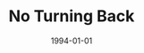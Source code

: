 ---
type: compilation
title: No Turning Back
date: 1994-01-01
img: /images/compilations/no-turning-back.jpg
permalink: /music/compilations/:title/
discs:
  - tracks:
    - No Turning Back
    - Over And Over Again
    - The Magic Breeze
    - Only Your Love
    - Angel Of My Heart
    - I Believe In You
    - Miss You Eternally
    - Love Takes Me Higher
    - The Magic Infinity
    - Megaman
    - Valentine's Overture Part I
---